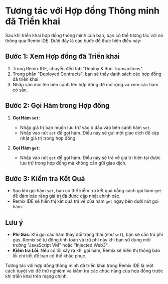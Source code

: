 # Tương tác với Hợp đồng Thông minh đã Triển khai

Sau khi triển khai hợp đồng thông minh của bạn, bạn có thể tương tác với nó thông qua Remix IDE. Dưới đây là các bước để thực hiện điều này:

## Bước 1: Xem Hợp đồng đã Triển khai

1. Trong Remix IDE, chuyển đến tab "Deploy & Run Transactions".
2. Trong phần "Deployed Contracts", bạn sẽ thấy danh sách các hợp đồng đã triển khai.
3. Nhấp vào mũi tên bên cạnh tên hợp đồng để mở rộng và xem các hàm có sẵn.

## Bước 2: Gọi Hàm trong Hợp đồng

1. **Gọi Hàm `set`**:
   - Nhập giá trị bạn muốn lưu trữ vào ô đầu vào bên cạnh hàm `set`.
   - Nhấp vào nút `set` để gọi hàm. Điều này sẽ gửi một giao dịch để cập nhật giá trị trong hợp đồng.

2. **Gọi Hàm `get`**:
   - Nhấp vào nút `get` để gọi hàm. Điều này sẽ trả về giá trị hiện tại được lưu trữ trong hợp đồng mà không cần gửi giao dịch.

## Bước 3: Kiểm tra Kết Quả

- Sau khi gọi hàm `set`, bạn có thể kiểm tra kết quả bằng cách gọi hàm `get` để đảm bảo rằng giá trị đã được cập nhật chính xác.
- Remix IDE sẽ hiển thị kết quả trả về của hàm `get` ngay bên dưới nút gọi hàm.

## Lưu ý

- **Phí Gas**: Khi gọi các hàm thay đổi trạng thái (như `set`), bạn sẽ cần trả phí gas. Remix sẽ tự động tính toán và trừ phí này khi bạn sử dụng môi trường "JavaScript VM" hoặc "Injected Web3".
- **Kiểm tra Lỗi**: Nếu có lỗi xảy ra khi gọi hàm, Remix sẽ hiển thị thông báo lỗi chi tiết để bạn có thể khắc phục.

Tương tác với hợp đồng thông minh đã triển khai trong Remix IDE là một cách tuyệt vời để thử nghiệm và kiểm tra các chức năng của hợp đồng trước khi triển khai trên mạng chính.